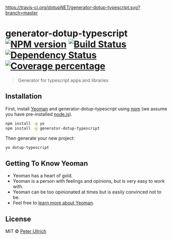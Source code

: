 https://travis-ci.org/dotupNET/generator-dotup-typescript.svg?branch=master

# generator-dotup-typescript [![NPM version][npm-image]][npm-url] [![Build Status][travis-image]][travis-url] [![Dependency Status][daviddm-image]][daviddm-url] [![Coverage percentage][coveralls-image]][coveralls-url]
> Generator for typescript apps and libraries

## Installation

First, install [Yeoman](http://yeoman.io) and generator-dotup-typescript using [npm](https://www.npmjs.com/) (we assume you have pre-installed [node.js](https://nodejs.org/)).

```bash
npm install -g yo
npm install -g generator-dotup-typescript
```

Then generate your new project:

```bash
yo dotup-typescript
```

## Getting To Know Yeoman

 * Yeoman has a heart of gold.
 * Yeoman is a person with feelings and opinions, but is very easy to work with.
 * Yeoman can be too opinionated at times but is easily convinced not to be.
 * Feel free to [learn more about Yeoman](http://yeoman.io/).

## License

MIT © [Peter Ullrich](https://github.com/dotupNET/)


[npm-image]: https://badge.fury.io/js/generator-dotup-typescript.svg
[npm-url]: https://npmjs.org/package/generator-dotup-typescript
[travis-image]: https://travis-ci.org/dotup/generator-dotup-typescript.svg?branch=master
[travis-url]: https://travis-ci.org/dotup/generator-dotup-typescript
[daviddm-image]: https://david-dm.org/dotup/generator-dotup-typescript.svg?theme=shields.io
[daviddm-url]: https://david-dm.org/dotup/generator-dotup-typescript
[coveralls-image]: https://coveralls.io/repos/dotup/generator-dotup-typescript/badge.svg
[coveralls-url]: https://coveralls.io/r/dotup/generator-dotup-typescript

